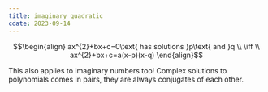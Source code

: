 ```yaml
---
title: imaginary quadratic
cdate: 2023-09-14
---
```


$$\begin{align}
ax^{2}+bx+c=0\text{ has solutions }p\text{ and }q \\
\iff \\
ax^{2}+bx+c=a(x-p)(x-q)
\end{align}$$

This also applies to imaginary numbers too! Complex solutions to polynomials comes in pairs, they are always conjugates of each other.
